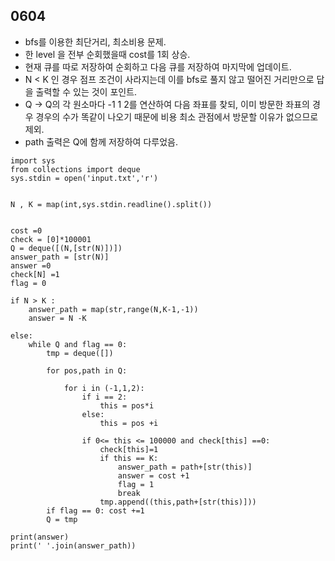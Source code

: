 ## 0604

- bfs를 이용한 최단거리, 최소비용 문제.
- 한 level 을 전부 순회했을때 cost를 1회 상승.
- 현재 큐를 따로 저장하여 순회하고 다음 큐를 저장하여 마지막에 업데이트.
- N < K 인 경우 점프 조건이 사라지는데 이를 bfs로 풀지 않고 떨어진 거리만으로 답을 출력할 수 있는 것이 포인트.
- Q -> Q의 각 원소마다 -1 1 2를 연산하여 다음 좌표를 찾되, 이미 방문한 좌표의 경우 경우의 수가 똑같이 나오기 때문에 비용 최소 관점에서 방문할 이유가 없으므로 제외.
- path 출력은 Q에 함께 저장하여 다루었음.


```
import sys
from collections import deque
sys.stdin = open('input.txt','r')


N , K = map(int,sys.stdin.readline().split())


cost =0
check = [0]*100001
Q = deque([(N,[str(N)])])
answer_path = [str(N)]
answer =0
check[N] =1
flag = 0

if N > K :
    answer_path = map(str,range(N,K-1,-1))
    answer = N -K

else:
    while Q and flag == 0:
        tmp = deque([])
        
        for pos,path in Q:
            
            for i in (-1,1,2):
                if i == 2:
                    this = pos*i
                else:
                    this = pos +i
                
                if 0<= this <= 100000 and check[this] ==0:
                    check[this]=1
                    if this == K:
                        answer_path = path+[str(this)]
                        answer = cost +1
                        flag = 1
                        break
                    tmp.append((this,path+[str(this)]))
        if flag == 0: cost +=1
        Q = tmp

print(answer)
print(' '.join(answer_path))
```
